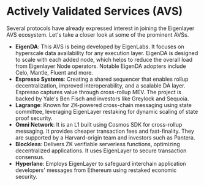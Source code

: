 # Actively Validated Services (AVS)

Several protocols have already expressed interest in joining the Eigenlayer AVS ecosystem. Let's take a closer look at some of the prominent AVSs.

* **EigenDA**: This AVS is being developed by EigenLabs. It focuses on hyperscale data availability for any execution layer. EigenDA is designed to scale with each added node, which helps to reduce the overall load from Eigenlayer Node operators. Notable EigenDA adopters include Celo, Mantle, Fluent and more.
* **Espresso Systems**: Creating a shared sequencer that enables rollup decentralization, improved interoperability, and a scalable DA layer. Espresso captures value through cross-rollup MEV. The project is backed by Yale's Ben Fisch and investors like Greylock and Sequoia.
* **Lagrange**: Known for ZK-powered cross-chain messaging using state committee, leveraging EigenLayer restaking for dynamic scaling of state proof security.
* **Omni Network**: It is an L1 built using Cosmos SDK for cross-rollup messaging. It provides cheaper transaction fees and fast-finality. They are supported by a Harvard-origin team and investors such as Pantera.
* **Blockless**: Delivers ZK verifiable serverless functions, optimizing decentralized applications. It uses EigenLayer to secure transaction consensus.
* **Hyperlane**: Employs EigenLayer to safeguard interchain application developers' messages from Ethereum using restaked economic security.
